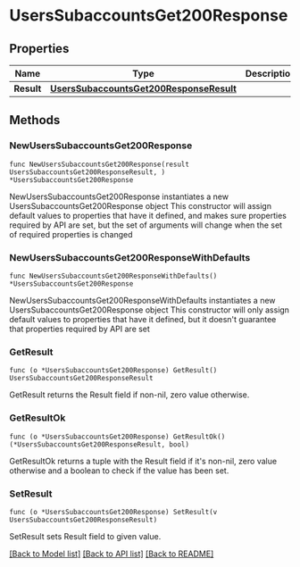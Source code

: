# UsersSubaccountsGet200Response

## Properties

Name | Type | Description | Notes
------------ | ------------- | ------------- | -------------
**Result** | [**UsersSubaccountsGet200ResponseResult**](UsersSubaccountsGet200ResponseResult.md) |  | 

## Methods

### NewUsersSubaccountsGet200Response

`func NewUsersSubaccountsGet200Response(result UsersSubaccountsGet200ResponseResult, ) *UsersSubaccountsGet200Response`

NewUsersSubaccountsGet200Response instantiates a new UsersSubaccountsGet200Response object
This constructor will assign default values to properties that have it defined,
and makes sure properties required by API are set, but the set of arguments
will change when the set of required properties is changed

### NewUsersSubaccountsGet200ResponseWithDefaults

`func NewUsersSubaccountsGet200ResponseWithDefaults() *UsersSubaccountsGet200Response`

NewUsersSubaccountsGet200ResponseWithDefaults instantiates a new UsersSubaccountsGet200Response object
This constructor will only assign default values to properties that have it defined,
but it doesn't guarantee that properties required by API are set

### GetResult

`func (o *UsersSubaccountsGet200Response) GetResult() UsersSubaccountsGet200ResponseResult`

GetResult returns the Result field if non-nil, zero value otherwise.

### GetResultOk

`func (o *UsersSubaccountsGet200Response) GetResultOk() (*UsersSubaccountsGet200ResponseResult, bool)`

GetResultOk returns a tuple with the Result field if it's non-nil, zero value otherwise
and a boolean to check if the value has been set.

### SetResult

`func (o *UsersSubaccountsGet200Response) SetResult(v UsersSubaccountsGet200ResponseResult)`

SetResult sets Result field to given value.



[[Back to Model list]](../README.md#documentation-for-models) [[Back to API list]](../README.md#documentation-for-api-endpoints) [[Back to README]](../README.md)



